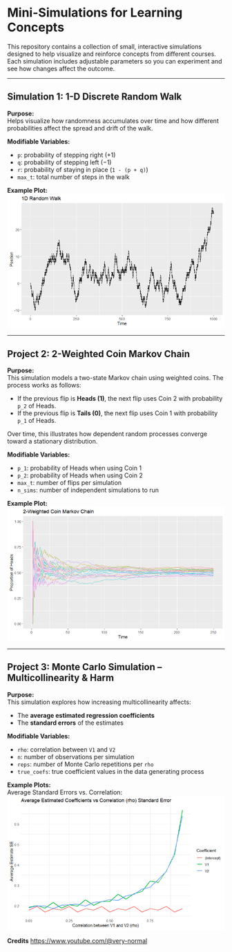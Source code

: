 # Mini-Simulations for Learning Concepts

This repository contains a collection of small, interactive simulations designed to help visualize and reinforce concepts from different courses. Each simulation includes adjustable parameters so you can experiment and see how changes affect the outcome.

---

## Simulation 1: 1-D Discrete Random Walk

**Purpose:**  
Helps visualize how randomness accumulates over time and how different probabilities affect the spread and drift of the walk.

**Modifiable Variables:**  
- `p`: probability of stepping right (+1)  
- `q`: probability of stepping left (−1)  
- `r`: probability of staying in place (`1 - (p + q)`)  
- `max_t`: total number of steps in the walk  

**Example Plot:**  
![1D Random Walk](plots/1d_random_walk.png)

--- 

## Project 2: 2-Weighted Coin Markov Chain

**Purpose:**  
This simulation models a two-state Markov chain using weighted coins. The process works as follows:  
- If the previous flip is **Heads (1)**, the next flip uses Coin 2 with probability `p_2` of Heads.  
- If the previous flip is **Tails (0)**, the next flip uses Coin 1 with probability `p_1` of Heads.  

Over time, this illustrates how dependent random processes converge toward a stationary distribution.

**Modifiable Variables:**  
- `p_1`: probability of Heads when using Coin 1
- `p_2`: probability of Heads when using Coin 2
- `max_t`: number of flips per simulation 
- `n_sims`: number of independent simulations to run

**Example Plot:**  
![2-Weighted Coin Markov Chain](plots/2-coin_markov_chain.png)

--- 

## Project 3: Monte Carlo Simulation – Multicollinearity & Harm

**Purpose:**  
This simulation explores how increasing multicollinearity affects:
- The **average estimated regression coefficients**  
- The **standard errors** of the estimates  

**Modifiable Variables:**  
- `rho`: correlation between `V1` and `V2` 
- `n`: number of observations per simulation
- `reps`: number of Monte Carlo repetitions per `rho`  
- `true_coefs`: true coefficient values in the data generating process

**Example Plots:**  
Average Standard Errors vs. Correlation:  
![Average Standard Errors](plots/multicollinearity_se.png)

**Credits**
https://www.youtube.com/@very-normal

